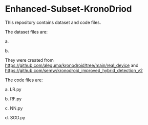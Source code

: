 # Enhanced-Subset-KronoDriod

This repository contains dataset and code files.

The dataset files are:

a. 

b. 

They were created from https://github.com/aleguma/kronodroid/tree/main/real_device and https://github.com/semw/kronodroid_improved_hybrid_detection_v2


The code files are:

a. LR.py

b. RF.py

c. NN.py

d. SGD.py

